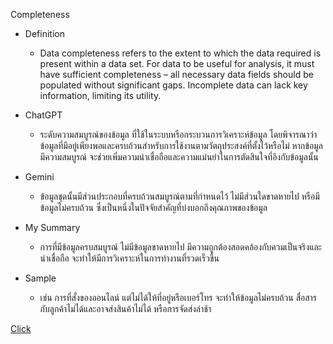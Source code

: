 Completeness
- Definition
  - Data completeness refers to the extent to which the data required is present within a data set. For data to be useful for analysis, it must have sufficient completeness – all necessary data fields should be populated without significant gaps. Incomplete data can lack key information, limiting its utility.

- ChatGPT
  - ระดับความสมบูรณ์ของข้อมูล ที่ใช้ในระบบหรือกระบวนการวิเคราะห์ข้อมูล โดยพิจารณาว่าข้อมูลที่มีอยู่เพียงพอและครบถ้วนสำหรับการใช้งานตามวัตถุประสงค์ที่ตั้งไว้หรือไม่ หากข้อมูลมีความสมบูรณ์ จะช่วยเพิ่มความน่าเชื่อถือและความแม่นยำในการตัดสินใจที่อิงกับข้อมูลนั้น

- Gemini
  - ข้อมูลชุดนั้นมีส่วนประกอบที่ครบถ้วนสมบูรณ์ตามที่กำหนดไว้ ไม่มีส่วนใดขาดหายไป หรือมีข้อมูลไม่ครบถ้วน ซึ่งเป็นหนึ่งในปัจจัยสำคัญที่บ่งบอกถึงคุณภาพของข้อมูล

- My Summary
  - การที่มีข้อมูลครบสมบูรณ์ ไม่มีข้อมูลขาดหายไป มีความถูกต้องสอดคล้องกับควมเป็นจริงและน่าเชื่อถือ จะทำให้มีการวิเคราะห์ในการทำงานที่รวดเร็วขึ้น
 
- Sample
  - เช่น การที่สั่งของออนไลน์ แต่ไม่ได้ให้ที่อยู่หรือเบอร์โทร จะทำให้ข้อมูลไม่ครบถ้วน สื่อสารกับลูกค้าไม่ได้และอาจส่งสินค้าไม่ได้ หรือการจัดส่งล่าช้า
 
<a href="https://proptechos.com/iot-integration/data-completeness/"> Click </a>
